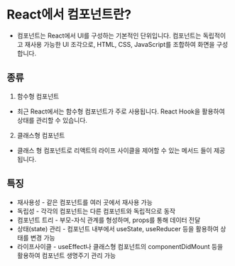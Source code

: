 # React에서 컴포넌트란?

- 컴포넌트는 React에서 UI를 구성하는 기본적인 단위입니다. 컴포넌트는 독립적이고 재사용 가능한 UI 조각으로, HTML, CSS, JavaScript를 조합하여 화면을 구성합니다.

## 종류

1. 함수형 컴포넌트

- 최근 React에서는 함수형 컴포넌트가 주로 사용됩니다. React Hook을 활용하여 상태를 관리할 수 있습니다.

2. 클래스형 컴포넌트

- 클래스 형 컴포넌트로 리액트의 라이프 사이클을 제어할 수 있는 메서드 들이 제공됩니다.

## 특징

- 재사용성 - 같은 컴포넌트를 여러 곳에서 재사용 가능
- 독립성 - 각각의 컴포넌트는 다른 컴포넌트와 독립적으로 동작
- 컴포넌트 트리 - 부모-자식 관계를 형성하며, props를 통해 데이터 전달
- 상태(state) 관리 - 컴포넌트 내부에서 useState, useReducer 등을 활용하여 상태를 변경 가능
- 라이프사이클 - useEffect나 클래스형 컴포넌트의 componentDidMount 등을 활용하여 컴포넌트 생명주기 관리 가능
